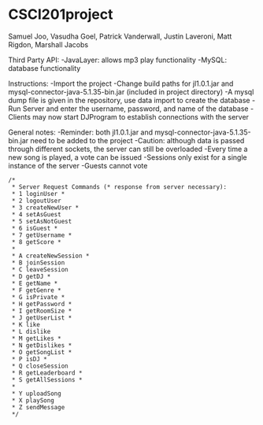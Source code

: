 # CSCI201project

Samuel Joo, Vasudha Goel, Patrick Vanderwall, Justin Laveroni, Matt Rigdon, Marshall Jacobs
	 
Third Party API:
-JavaLayer: allows mp3 play functionality
-MySQL: database functionality
	 
Instructions:
-Import the project
-Change build paths for jl1.0.1.jar and mysql-connector-java-5.1.35-bin.jar (included in project directory)
-A mysql dump file is given in the repository, use data import to create the database
-Run Server and enter the username, password, and name of the database
-Clients may now start DJProgram to establish connections with the server

General notes:
-Reminder: both jl1.0.1.jar and mysql-connector-java-5.1.35-bin.jar need to be added to the project
-Caution: although data is passed through different sockets, the server can still be overloaded
-Every time a new song is played, a vote can be issued
-Sessions only exist for a single instance of the server
-Guests cannot vote 

	/*
	 * Server Request Commands (* response from server necessary):
	 * 1 loginUser *
	 * 2 logoutUser
	 * 3 createNewUser *
	 * 4 setAsGuest
	 * 5 setAsNotGuest
	 * 6 isGuest *
	 * 7 getUsername *
	 * 8 getScore *
	 * 
	 * A createNewSession *
	 * B joinSession
	 * C leaveSession
	 * D getDJ *
	 * E getName *
	 * F getGenre *
	 * G isPrivate *
	 * H getPassword *
	 * I getRoomSize *
	 * J getUserList *
	 * K like
	 * L dislike
	 * M getLikes *
	 * N getDislikes *
	 * O getSongList *
	 * P isDJ *
	 * Q closeSession
	 * R getLeaderboard *
	 * S getAllSessions *
	 * 
	 * Y uploadSong
	 * X playSong
	 * Z sendMessage
	 */
